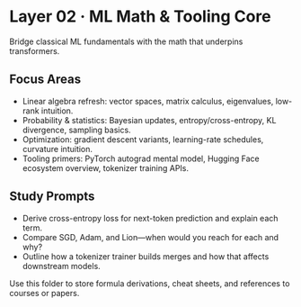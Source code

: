 # Layer 02 · ML Math & Tooling Core

Bridge classical ML fundamentals with the math that underpins transformers.

## Focus Areas
- Linear algebra refresh: vector spaces, matrix calculus, eigenvalues, low-rank intuition.
- Probability & statistics: Bayesian updates, entropy/cross-entropy, KL divergence, sampling basics.
- Optimization: gradient descent variants, learning-rate schedules, curvature intuition.
- Tooling primers: PyTorch autograd mental model, Hugging Face ecosystem overview, tokenizer training APIs.

## Study Prompts
- Derive cross-entropy loss for next-token prediction and explain each term.
- Compare SGD, Adam, and Lion—when would you reach for each and why?
- Outline how a tokenizer trainer builds merges and how that affects downstream models.

Use this folder to store formula derivations, cheat sheets, and references to courses or papers.

